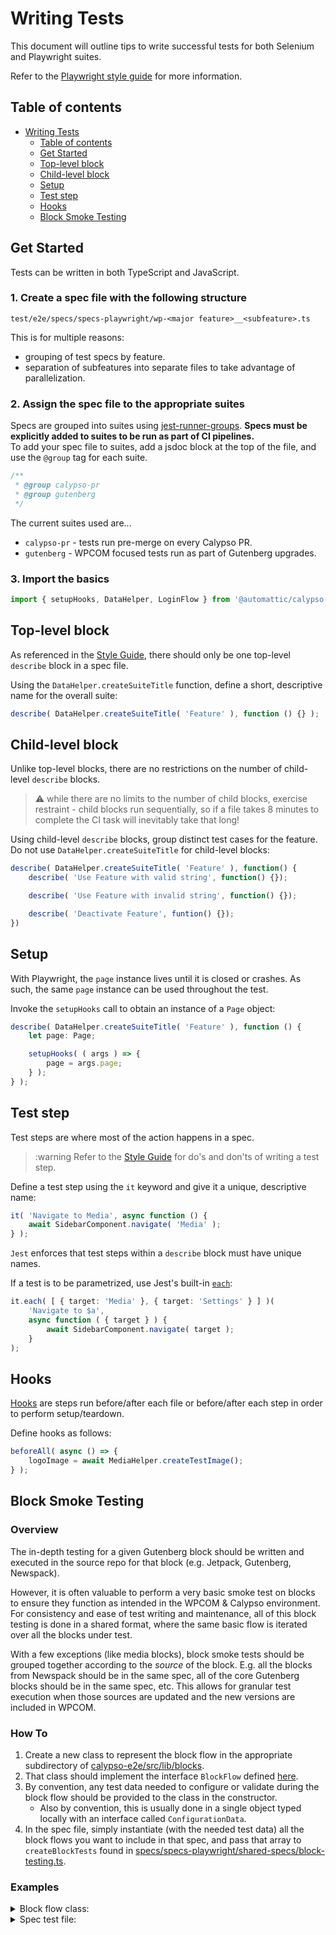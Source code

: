 # Writing Tests

This document will outline tips to write successful tests for both Selenium and Playwright suites.

Refer to the [Playwright style guide](docs/style-guide-playwright.md) for more information.

## Table of contents

<!-- TOC -->

- [Writing Tests](#writing-tests)
  - [Table of contents](#table-of-contents)
  - [Get Started](#get-started)
  - [Top-level block](#top-level-block)
  - [Child-level block](#child-level-block)
  - [Setup](#setup)
  - [Test step](#test-step)
  - [Hooks](#hooks)
  - [Block Smoke Testing](#block-smoke-testing)

<!-- /TOC -->

## Get Started

Tests can be written in both TypeScript and JavaScript.

### 1. Create a spec file with the following structure

```
test/e2e/specs/specs-playwright/wp-<major feature>__<subfeature>.ts
```

This is for multiple reasons:

- grouping of test specs by feature.
- separation of subfeatures into separate files to take advantage of parallelization.

### 2. Assign the spec file to the appropriate suites

Specs are grouped into suites using [jest-runner-groups](https://github.com/eugene-manuilov/jest-runner-groups). **Specs must be explicitly added to suites to be run as part of CI pipelines.**  
To add your spec file to suites, add a jsdoc block at the top of the file, and use the `@group` tag for each suite.

```typescript
/**
 * @group calypso-pr
 * @group gutenberg
 */
```

The current suites used are...

- `calypso-pr` - tests run pre-merge on every Calypso PR.
- `gutenberg` - WPCOM focused tests run as part of Gutenberg upgrades.

### 3. Import the basics

```typescript
import { setupHooks, DataHelper, LoginFlow } from '@automattic/calypso-e2e';
```

## Top-level block

As referenced in the [Style Guide](style-guide-playwright.md#Tests), there should only be one top-level `describe` block in a spec file.

Using the `DataHelper.createSuiteTitle` function, define a short, descriptive name for the overall suite:

```typescript
describe( DataHelper.createSuiteTitle( 'Feature' ), function () {} );
```

## Child-level block

Unlike top-level blocks, there are no restrictions on the number of child-level `describe` blocks.

> :warning: while there are no limits to the number of child blocks, exercise restraint - child blocks run sequentially, so if a file takes 8 minutes to complete the CI task will inevitably take that long!

Using child-level `describe` blocks, group distinct test cases for the feature. Do not use `DataHelper.createSuiteTitle` for child-level blocks:

```typescript
describe( DataHelper.createSuiteTitle( 'Feature' ), function() {
	describe( 'Use Feature with valid string', function() {});

	describe( 'Use Feature with invalid string', function() {});

	describe( 'Deactivate Feature', funtion() {});
})
```

## Setup

With Playwright, the `page` instance lives until it is closed or crashes. As such, the same `page` instance can be used throughout the test.

Invoke the `setupHooks` call to obtain an instance of a `Page` object:

```typescript
describe( DataHelper.createSuiteTitle( 'Feature' ), function () {
	let page: Page;

	setupHooks( ( args ) => {
		page = args.page;
	} );
} );
```

## Test step

Test steps are where most of the action happens in a spec.

> :warning Refer to the [Style Guide](style-guide-playwright.md#test-steps) for do's and don'ts of writing a test step.

Define a test step using the `it` keyword and give it a unique, descriptive name:

```typescript
it( 'Navigate to Media', async function () {
	await SidebarComponent.navigate( 'Media' );
} );
```

`Jest` enforces that test steps within a `describe` block must have unique names.

If a test is to be parametrized, use Jest's built-in [`each`](https://jestjs.io/docs/api#testeachtablename-fn-timeout):

```typescript
it.each( [ { target: 'Media' }, { target: 'Settings' } ] )(
	'Navigate to $a',
	async function ( { target } ) {
		await SidebarComponent.navigate( target );
	}
);
```

## Hooks

[Hooks](https://jestjs.io/docs/api) are steps run before/after each file or before/after each step in order to perform setup/teardown.

Define hooks as follows:

```typescript
beforeAll( async () => {
	logoImage = await MediaHelper.createTestImage();
} );
```

## Block Smoke Testing

### Overview

The in-depth testing for a given Gutenberg block should be written and executed in the source repo for that block (e.g. Jetpack, Gutenberg, Newspack).

However, it is often valuable to perform a very basic smoke test on blocks to ensure they function as intended in the WPCOM & Calypso environment.
For consistency and ease of test writing and maintenance, all of this block testing is done in a shared format, where the same basic flow is iterated over all the blocks under test.

With a few exceptions (like media blocks), block smoke tests should be grouped together according to the _source_ of the block. E.g. all the blocks from Newspack should be in the same spec, all of the core Gutenberg blocks
should be in the same spec, etc. This allows for granular test execution when those sources are updated and the new versions are included in WPCOM.

### How To

1. Create a new class to represent the block flow in the appropriate subdirectory of [calypso-e2e/src/lib/blocks](../../../packages/calypso-e2e/src/lib/blocks).
2. That class should implement the interface `BlockFlow` defined [here](../../../packages/calypso-e2e/src/lib/blocks/schemas.ts).
3. By convention, any test data needed to configure or validate during the block flow should be provided to the class in the constructor.
   - Also by convention, this is usually done in a single object typed locally with an interface called `ConfigurationData`.
4. In the spec file, simply instantiate (with the needed test data) all the block flows you want to include in that spec, and pass that array to `createBlockTests` found in [specs/specs-playwright/shared-specs/block-testing.ts](../specs/specs-playwright/shared-specs/block-testing.ts).

### Examples

<details>
<summary>Block flow class:</summary>

```typescript
import { BlockFlow, EditorContext, PublishedPostContext } from '..';

interface ConfigurationData {
	neededTestString: string;
	neededTestNumber: number;
	// ... type however you want, based on what test data you need!
}

const selectors = {
	// add selectors here
};

export class ExampleBlockFlow implements BlockFlow {
	private configurationData: ConfigurationData;

	constructor( configurationData: ConfigurationData ) {
		this.configurationData = configurationData;
	}

	blockSidebarName = 'Example';
	blockEditorSelector = '[aria-label="Block: Example"]';

	async configure( context: EditorContext ): Promise< void > {
		// use the editor context (things like the editor iframe and Playwrihgt Page) and the configuration data to configure the block in the editor.
	}

	async validateAfterPublish( context: PublishedPostContext ): Promise< void > {
		// use the publsihed post context and the configuration data to do a quick validation of the block content in a published post.
	}
}
```
</details d>

<details>
<summary>Spec test file:</summary>

```typescript
/**
 * @group gutenberg
 * @group example-blocks
 */

import { ExampleABlockFlow, ExampleBBlockFlow, BlockFlow } from '@automattic/calypso-e2e';
import { createBlockTests } from './shared-specs/block-testing';

const blockFlows: BlockFlow[] = [
	new ExampleABlockFlow( {
		neededString: 'a test data string needed by block Example A'
	} ),
	new ExampleBBlockFlow( {
		neededObj: { 
			// an object of test data needed by block Example B
		}
	} ),
];

createBlockTests( 'Example Blocks', blockFlows );

```

</details>
